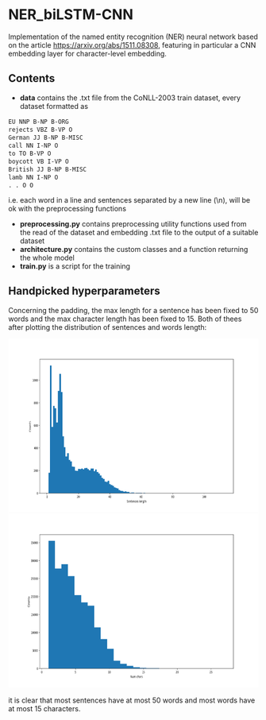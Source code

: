 # NER_biLSTM-CNN

Implementation of the named entity recognition (NER) neural network based on the article https://arxiv.org/abs/1511.08308, featuring in particular 
a CNN embedding layer for character-level embedding.

## Contents

- **data** contains the .txt file from the CoNLL-2003 train dataset, every dataset formatted as 

~~~
EU NNP B-NP B-ORG
rejects VBZ B-VP O
German JJ B-NP B-MISC
call NN I-NP O
to TO B-VP O
boycott VB I-VP O
British JJ B-NP B-MISC
lamb NN I-NP O
. . O O
~~~

i.e. each word in a line and sentences separated by a new line (\n), will be ok with the preprocessing functions

- **preprocessing.py** contains preprocessing utility functions used from the read of the dataset and embedding .txt file to the output of a suitable dataset
- **architecture.py** contains the custom classes and a function returning the whole model
- **train.py** is a script for the training

## Handpicked hyperparameters

Concerning the padding, the max length for a sentence has been fixed to 50 words and the max character length has been fixed to 15. 
Both of thees after plotting the distribution of sentences and words length:

<img src= "figs/senteces_length_hist.png" height='350' width='550'>  <img src= "figs/words_length.png" height='350' width='550'>

it is clear that most sentences have at most 50 words and most words have at most 15 characters.
